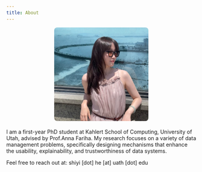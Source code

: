 ```yaml
---
title: About
---
```


<style type="text/css">img {width: 250px; border-radius: 8px; display: block; margin-left: auto; margin-right: auto; margin-bottom: 20px;}</style>
![Profile Image](images/shiyi.jpeg)


I am a first-year PhD student at Kahlert School of Computing, University of Utah, advised by Prof.Anna Fariha. My research focuses on a variety of data management problems, specifically designing mechanisms that enhance the usability, explainability, and trustworthiness of data systems.

Feel free to reach out at: shiyi [dot] he [at] uath [dot] edu
